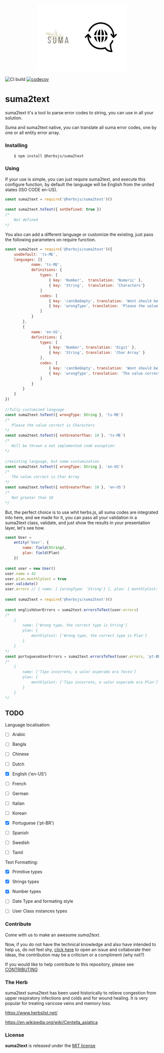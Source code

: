  <p align='center'><img src='https://raw.githubusercontent.com/herbsjs/suma2text/master/docs/logo.png' height='220'></p>

![CI build](https://github.com/herbsjs/suma2text/workflows/CI%20build/badge.svg) [![codecov](https://codecov.io/gh/herbsjs/suma2text/branch/master/graph/badge.svg)](https://codecov.io/gh/herbsjs/suma2text)

# suma2text

suma2text it's a tool to parse error codes to string, you can use in all your solution.

Suma and suma2text native, you can translate all suma error codes, one by one or all entity error array.

### Installing
```
    $ npm install @herbsjs/suma2text
```

### Using

If your use is simple, you can just require suma2text, and execute this configure function, by default the language will be English from the united states (ISO CODE en-US).

```javascript
const suma2text = require('@herbsjs/suma2text')()

const suma2text.toText({ notDefined: true })
/*
    Not defined
*/
```

You also can add a different language or customize the existing, just pass the following parameters on require function.

```javascript
const suma2text = require('@herbsjs/suma2text')({
    useDefault: 'ts-ME',
    languages: [{
            name: 'ts-ME',
            definitions: {
                types: [
                    { key: 'Number',  translation: 'Numeric' },
                    { key: 'String',  translation: 'Characters'}
                ]
                codes: [
                    { key: 'cantBeEmpty', translation: 'Wont should be empty' },
                    { key: 'wrongType', translation: 'Please the value correct is {0}' }
                ]
            }
        },
        {
            name: 'en-US',
            definitions: {
                types: [
                    { key: 'Number', translation: 'Digit' },
                    { key: 'String', translation: 'Char Array' }
                ],
                codes: [
                    { key: 'cantBeEmpty', translation: 'Wont should be empty' },
                    { key: 'wrongType', translation: 'The value correct is {0}'}
                ]
            }
        }
    ]
})

//fully custumized language
const suma2text.toText({ wrongType: String }, 'ts-ME')
/*
   Please the value correct is Characters
*/
const suma2text.toText({ notGreaterThan: 10 }, 'ts-ME')
/*
   Will be thrown a not implemented code exception
*/

//existing language, but some custumization
const suma2text.toText({ wrongType: String }, 'en-US')
/*
   The value correct is Char Array
*/
const suma2text.toText({ notGreaterThan: 10 }, 'en-US')
/*
   Not greater than 10
*/

```
But, the perfect choice is to use whit herbs.js, all suma codes are integrated into here, and we made for it, you can pass all your validation in a suma2text class, validate, and just show the results in your presentation layer, let's see how.
```javascript
const User =
    entity('User', {
        name: field(String),
        plan: field(Plan)
    })

const user = new User()
user.name = 42
user.plan.monthlyCost = true
user.validate()
user.errors // { name: [ {wrongType: 'String'} ], plan: { monthlyCost: [ {wrongType: 'Number'}  } }

const suma2text = require('@herbsjs/suma2text')()

const englishUserErrors = suma2text.errorsToText(user.errors)
/*
    {
        name: ['Wrong type, the correct type is String']
        plan: {
            monthlyCost: ['Wrong type, the correct type is Plan']
        }
    }
*/
const portugueseUserErrors = suma2text.errorsToText(user.errors, 'pt-BR')
/*
    {
        name: ['Tipo incorreto, o valor esperado era Texto']
        plan: {
            monthlyCost: ['Tipo incorreto, o valor esperado era Plan']
        }
    }
*/
```

## TODO

Language localisation:
- [ ] Arabic
- [ ] Bangla
- [ ] Chinese
- [ ] Dutch
- [x] English ('en-US')
- [ ] French
- [ ] German
- [ ] Italian
- [ ] Korean
- [X] Portuguese ('pt-BR')
- [ ] Spanish
- [ ] Swedish   
- [ ] Tamil


Text Formatting:
- [X] Primitive types
- [X] Strings types
- [X] Number types 
- [ ] Date Type and formating style
- [ ] User Class instances types


### Contribute
Come with us to make an awesome *suma2text*.

Now, if you do not have the technical knowledge and also have intended to help us, do not feel shy, [click here](https://github.com/herbsjs/suma2text/issues) to open an issue and collaborate their ideas, the contribution may be a criticism or a compliment (why not?)

If you would like to help contribute to this repository, please see [CONTRIBUTING](https://github.com/herbsjs/suma2text/blob/master/.github/CONTRIBUTING.md)

### The Herb

suma2text suma2text has been used historically to relieve congestion from upper respiratory infections and colds and for wound healing. It is very popular for treating varicose veins and memory loss.


https://www.herbslist.net/

https://en.wikipedia.org/wiki/Centella_asiatica

### License

**suma2text** is released under the
[MIT license](https://github.com/herbsjs/suma2text/blob/master/LICENSE.md)
